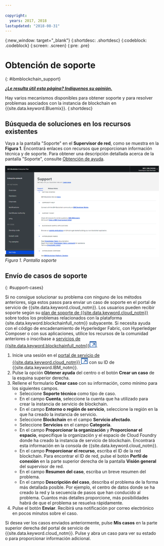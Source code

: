 ```yaml
---

copyright:
  years: 2017, 2018
lastupdated: "2018-08-31"
---
```


{:new_window: target="_blank"}
{:shortdesc: .shortdesc}
{:codeblock: .codeblock}
{:screen: .screen}
{:pre: .pre}


# Obtención de soporte
{: #ibmblockchain_support}


***[¿Le resulta útil esta página? Indíquenos su opinión.](https://www.surveygizmo.com/s3/4501493/IBM-Blockchain-Documentation)***


Hay varios mecanismos disponibles para obtener soporte y para resolver problemas asociados con la instancia de blockchain en {{site.data.keyword.Bluemix}}.
{:shortdesc}


## Búsqueda de soluciones en los recursos existentes

Vaya a la pantalla "Soporte" en el **Supervisor de red**, como se muestra en la **Figura 1**. Encontrará enlaces con recursos que proporcionan información técnica y de soporte. Para obtener una descripción detallada acerca de la pantalla "Soporte", consulte [Obtención de ayuda](v10_dashboard.html#support).

![Pantalla soporte](images/support.png "Pantalla soporte")
*Figura 1. Pantalla soporte*


## Envío de casos de soporte
{: #support-cases}

Si no consigue solucionar su problema con ninguno de los métodos anteriores, siga estos pasos para enviar un caso de soporte en el portal de servicio de {{site.data.keyword.cloud_notm}}. Los usuarios pueden recibir soporte según su [plan de soporte de {{site.data.keyword.cloud_notm}}](https://console.bluemix.net/docs/get-support/index.html#support-plans) sobre todos los problemas relacionados con la plataforma {site.data.keyword.blockchainfull_notm}} subyacente. Si necesita ayuda con el código de encadenamiento de Hyperledger Fabric, con Hyperledger Composer o con sus aplicaciones, utilice los recursos de la comunidad anteriores o inscríbase a [servicios de {{site.data.keyword.blockchainfull_notm}}![Icono de enlace externo](images/external_link.svg "Icono de enlace externo")](https://www.ibm.com/blockchain/services).

1. Inicie una sesión en el [portal de servicio de {{site.data.keyword.cloud_notm}} ![Icono de enlace externo](images/external_link.svg "Icono de enlace externo")](https://ibm.biz/ibmcloudsupport) con su ID de {{site.data.keyword.IBM_notm}}.
2. Pulse la opción **Obtener ayuda** del centro o el botón **Crear un caso** de la esquina superior derecha.
3. Rellene el formulario **Crear caso** con su información, como mínimo para los siguientes campos.  
    - Seleccione **Soporte técnico** como tipo de caso.
    - En el campo **Cuenta**, seleccione la cuenta que ha utilizado para crear la instancia de servicio de blockchain.
    - En el campo **Entorno o región de servicio**, seleccione la región en la que ha creado la instancia de servicio.
    - Seleccione **Blockchain** en el campo **Servicio afectado**.
    - Seleccione **Servicios** en el campo **Categoría**.
    - En el campo **Proporcionar la organización** y **Proporcionar el espacio**, especifique la organización y el espacio de Cloud Foundry donde ha creado la instancia de servicio de blockchain.  Encontrará esta información en la consola de {{site.data.keyword.cloud_notm}}.
    - En el campo **Proporcionar el recurso**, escriba el ID de la red blockchain. Para encontrar el ID de red, pulse el botón **Perfil de conexión** en la parte superior derecha de la pantalla **Visión general** del supervisor de red.
    - En el campo **Resumen del caso**, escriba un breve resumen del problema.
    - En el campo **Descripción del caso**, describa el problema de la forma más detallada posible.  Por ejemplo, el centro de datos donde se ha creado la red y la secuencia de pasos que han conducido al problema.  Cuantos más detalles proporcione, más posibilidades habrá de que el problema se resuelva rápidamente.
4. Pulse el botón **Enviar**.  Recibirá una notificación por correo electrónico en pocos minutos sobre el caso.


Si desea ver los casos enviados anteriormente, pulse **Mis casos** en la parte superior derecha del portal de servicio de {{site.data.keyword.cloud_notm}}.  Pulse y abra un caso para ver su estado o para proporcionar información adicional.

